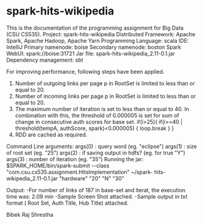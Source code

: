 # spark-hits-wikipedia

This is the documentation of the programming assignment for Big Data (CSU CS535).
Project: spark-hits-wikipedia
Distributed Framework: Apache Spark, Apache Hadoop, Apache Yarn
Programming Language: scala
IDE: IntelliJ
Primary namenode: boise
Secondary namenode: boston
Spark WebUI: spark://boise:31721
Jar file: spark-hits-wikipedia_2.11-0.1.jar
Dependency management: sbt

For improving performance, following steps have been applied.
1. Number of outgoing links per page p in RootSet is limited to less than or equal to 20.
2. Number of incoming links per page p in RootSet is limited to less than or equal to 20.
3. The maximum number of iteration is set to less than or equal to 40. In combination with this, the
threshold of 0.000005 is set
for sum of change in consecutive auth scores for base set.
  if(i>25){
    if(i>=40 | threshold(tempA, authScore, spark)<0.000005) {
      loop.break
    }
  }
4. RDD are cached as required.

Command Line arguments:
args(0) : query word (eg. "eclipse")
args(1) : size of root set (eg. "25")
args(2) : if saving output in hdfs? (eg. for true "Y")
args(3) : number of iteration (eg. "35")
Running the jar:
$SPARK_HOME/bin/spark-submit --class "com.csu.cs535.assignment.HitsImplementation" ~/spark-
hits-wikipedia_2.11-0.1.jar "hardware" "20" "N" "30"

Output:
-For number of links of 187 in base-set and iterat, the execution time was: 2.09 min
-Sample Screen Shot attached.
-Sample output in txt format ( Root Set, Auth Title, Hub Title) attached.

Bibek Raj Shrestha
